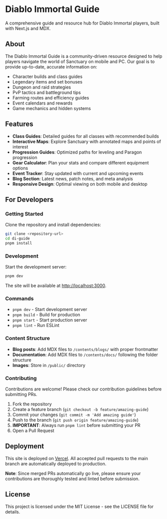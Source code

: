 # Diablo Immortal Guide

A comprehensive guide and resource hub for Diablo Immortal players, built with Next.js and MDX.

## About

The Diablo Immortal Guide is a community-driven resource designed to help players navigate the world of Sanctuary on mobile and PC. Our goal is to provide up-to-date, accurate information on:

- Character builds and class guides
- Legendary items and set bonuses
- Dungeon and raid strategies
- PvP tactics and battleground tips
- Farming routes and efficiency guides
- Event calendars and rewards
- Game mechanics and hidden systems

## Features

- **Class Guides**: Detailed guides for all classes with recommended builds
- **Interactive Maps**: Explore Sanctuary with annotated maps and points of interest
- **Progression Guides**: Optimized paths for leveling and Paragon progression
- **Gear Calculator**: Plan your stats and compare different equipment options
- **Event Tracker**: Stay updated with current and upcoming events
- **Blog Section**: Latest news, patch notes, and meta analysis
- **Responsive Design**: Optimal viewing on both mobile and desktop

## For Developers

### Getting Started

Clone the repository and install dependencies:

```bash
git clone <repository-url>
cd di-guide
pnpm install
```

### Development

Start the development server:

```bash
pnpm dev
```

The site will be available at [http://localhost:3000](http://localhost:3000).

### Commands

- `pnpm dev` - Start development server
- `pnpm build` - Build for production
- `pnpm start` - Start production server
- `pnpm lint` - Run ESLint

### Content Structure

- **Blog posts**: Add MDX files to `/contents/blogs/` with proper frontmatter
- **Documentation**: Add MDX files to `/contents/docs/` following the folder structure
- **Images**: Store in `/public/` directory

### Contributing

Contributions are welcome! Please check our contribution guidelines before submitting PRs.

1. Fork the repository
2. Create a feature branch (`git checkout -b feature/amazing-guide`)
3. Commit your changes (`git commit -m 'Add amazing guide'`)
4. Push to the branch (`git push origin feature/amazing-guide`)
5. **IMPORTANT**: Always run `pnpm lint` before submitting your PR
6. Open a Pull Request

## Deployment

This site is deployed on [Vercel](https://vercel.com). All accepted pull requests to the main branch are automatically deployed to production.

**Note**: Since merged PRs automatically go live, please ensure your contributions are thoroughly tested and linted before submission.

## License

This project is licensed under the MIT License - see the LICENSE file for details.